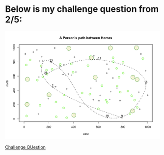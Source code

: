 # Below is my challenge question from 2/5:

![](A_Person's_Path_Between_Homes.png)

[Challenge QUestion](challenge_question.html)
